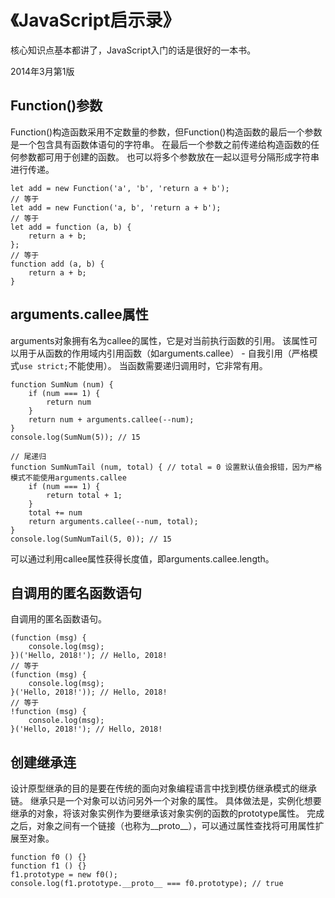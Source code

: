 # 《JavaScript启示录》

核心知识点基本都讲了，JavaScript入门的话是很好的一本书。

2014年3月第1版

## Function()参数

Function()构造函数采用不定数量的参数，但Function()构造函数的最后一个参数是一个包含具有函数体语句的字符串。
在最后一个参数之前传递给构造函数的任何参数都可用于创建的函数。
也可以将多个参数放在一起以逗号分隔形成字符串进行传递。

```
let add = new Function('a', 'b', 'return a + b');
// 等于
let add = new Function('a, b', 'return a + b');
// 等于
let add = function (a, b) {
    return a + b;
};
// 等于
function add (a, b) {
    return a + b;
}
```

## arguments.callee属性

arguments对象拥有名为callee的属性，它是对当前执行函数的引用。
该属性可以用于从函数的作用域内引用函数（如arguments.callee） - 自我引用（严格模式`use strict;`不能使用）。
当函数需要递归调用时，它非常有用。

```
function SumNum (num) {
    if (num === 1) {
        return num
    }
    return num + arguments.callee(--num);
}
console.log(SumNum(5)); // 15

// 尾递归
function SumNumTail (num, total) { // total = 0 设置默认值会报错，因为严格模式不能使用arguments.callee
    if (num === 1) {
        return total + 1;
    }
    total += num
    return arguments.callee(--num, total);
}
console.log(SumNumTail(5, 0)); // 15
```

可以通过利用callee属性获得长度值，即arguments.callee.length。

## 自调用的匿名函数语句

自调用的匿名函数语句。

```
(function (msg) {
    console.log(msg);
})('Hello, 2018!'); // Hello, 2018!
// 等于
(function (msg) {
    console.log(msg);
}('Hello, 2018!')); // Hello, 2018!
// 等于
!function (msg) {
    console.log(msg);
}('Hello, 2018!'); // Hello, 2018!
```

## 创建继承连

设计原型继承的目的是要在传统的面向对象编程语言中找到模仿继承模式的继承链。
继承只是一个对象可以访问另外一个对象的属性。
具体做法是，实例化想要继承的对象，将该对象实例作为要继承该对象实例的函数的prototype属性。
完成之后，对象之间有一个链接（也称为__proto__），可以通过属性查找将可用属性扩展至对象。

```
function f0 () {}
function f1 () {}
f1.prototype = new f0();
console.log(f1.prototype.__proto__ === f0.prototype); // true
```